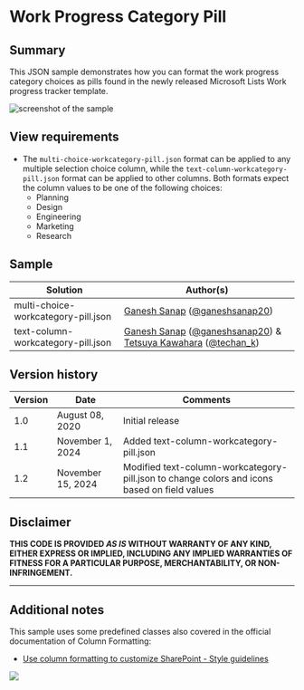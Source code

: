 # Work Progress Category Pill

## Summary

This JSON sample demonstrates how you can format the work progress category choices as pills found in the newly released Microsoft Lists Work progress tracker template.

![screenshot of the sample](./assets/screenshot.png)

## View requirements

* The `multi-choice-workcategory-pill.json` format can be applied to any multiple selection choice column, while the `text-column-workcategory-pill.json` format can be applied to other columns. Both formats expect the column values to be one of the following choices:
  + Planning
  + Design
  + Engineering
  + Marketing
  + Research

## Sample

Solution|Author(s)
--------|---------
multi-choice-workcategory-pill.json | [Ganesh Sanap](https://github.com/ganesh-sanap) ([@ganeshsanap20](https://twitter.com/ganeshsanap20))
text-column-workcategory-pill.json | [Ganesh Sanap](https://github.com/ganesh-sanap) ([@ganeshsanap20](https://twitter.com/ganeshsanap20)) & [Tetsuya Kawahara](https://github.com/tecchan1107) ([@techan_k](https://twitter.com/techan_k))



## Version history

| Version | Date          | Comments        |
|---------|---------------|-----------------|
| 1.0     | August 08, 2020 | Initial release |
| 1.1     | November 1, 2024 | Added text-column-workcategory-pill.json |
| 1.2     | November 15, 2024 | Modified text-column-workcategory-pill.json to change colors and icons based on field values |

## Disclaimer

**THIS CODE IS PROVIDED *AS IS* WITHOUT WARRANTY OF ANY KIND, EITHER EXPRESS OR IMPLIED, INCLUDING ANY IMPLIED WARRANTIES OF FITNESS FOR A PARTICULAR PURPOSE, MERCHANTABILITY, OR NON-INFRINGEMENT.**

---

## Additional notes

This sample uses some predefined classes also covered in the official documentation of Column Formatting:

- [Use column formatting to customize SharePoint - Style guidelines](https://docs.microsoft.com/en-us/sharepoint/dev/declarative-customization/column-formatting#style-guidelines)

<img src="https://pnptelemetry.azurewebsites.net/list-formatting/column-samples/multi-choice-workcategory-pill" />
